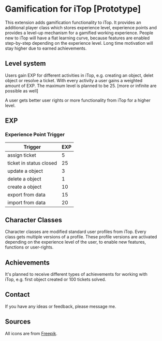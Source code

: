 # Gamification for iTop [Prototype]

This extension adds gamification functionality to iTop. It provides an additional player class which stores experience level, experience points and provides a level-up mechanism for a gamified working experience. People new to iTop will have a flat learning curve,  because features are enabled step-by-step depending on the experience level. Long time motivation will stay higher due to earned achievements.

## Level system 

Users gain EXP for different activities in iTop, e.g. creating an object, delet object or resolve a ticket. With every activity a user gains a weighted amount of EXP. The maximum level is planned to be 25. [more or infinite are possible as well] 

A user gets better user rights or more functionality from iTop for a higher level.

## EXP 

### Experience Point Trigger 

| Trigger | EXP |
| -------- | -------- |
| assign ticket | 5 |
| ticket in status closed | 25 |
| update a object | 3 |
| delete a object | 1 |
| create a object | 10 |
| export from data | 15 |
| import from data | 20 |

## Character Classes 

Character classes are modified standard user profiles from iTop. Every class gets multiple versions of a profile. These profile versions are activated depending on the experience level of the user, to enable new features, functions or user-rights. 

## Achievements

It's planned to receive different types of achievements for working with iTop, e.g. first object created or 100 tickets solved.

## Contact

If you have any ideas or feedback, please message me.

## Sources

All icons are from <a href="https://www.freepik.com" title="Freepik">Freepik</a>.

